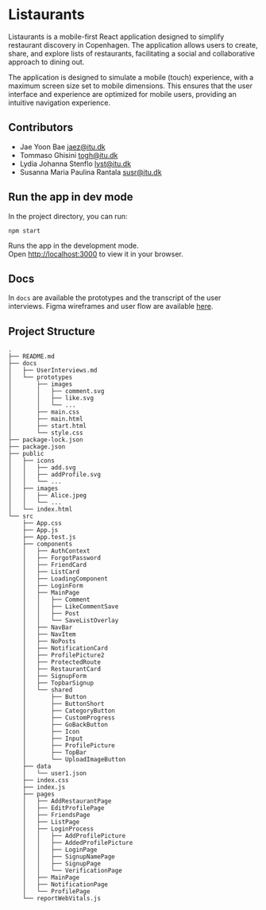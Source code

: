 # Listaurants

Listaurants is a mobile-first React application designed to simplify restaurant discovery in Copenhagen. The application allows users to create, share, and explore lists of restaurants, facilitating a social and collaborative approach to dining out.

The application is designed to simulate a mobile (touch) experience, with a maximum screen size set to mobile dimensions. This ensures that the user interface and experience are optimized for mobile users, providing an intuitive navigation experience.

## Contributors
- Jae Yoon Bae jaez@itu.dk 
- Tommaso Ghisini togh@itu.dk 
- Lydia Johanna Stenflo lyst@itu.dk 
- Susanna Maria Paulina Rantala susr@itu.dk

## Run the app in dev mode

In the project directory, you can run:

`npm start`

Runs the app in the development mode.\
Open [http://localhost:3000](http://localhost:3000) to view it in your browser.


## Docs
In `docs` are available the prototypes and the transcript of the user interviews. Figma wireframes and user flow are available [here](https://www.figma.com/file/7xtKxqYP6RxX2bAER2P6cD/Wireframes?type=design&node-id=0%3A1&mode=design&t=ELlkeUCB5B9vhhRc-1).



## Project Structure

```
.
├── README.md
├── docs
│   ├── UserInterviews.md
│   └── prototypes
│       ├── images
│       │   ├── comment.svg
│       │   ├── like.svg
│       │   └── ...
│       ├── main.css
│       ├── main.html
│       ├── start.html
│       └── style.css
├── package-lock.json
├── package.json
├── public
│   ├── icons
│   │   ├── add.svg
│   │   ├── addProfile.svg
│   │   └── ...
│   ├── images
│   │   ├── Alice.jpeg
│   │   └── ...
│   └── index.html
└── src
    ├── App.css
    ├── App.js
    ├── App.test.js
    ├── components
    │   ├── AuthContext
    │   ├── ForgotPassword
    │   ├── FriendCard
    │   ├── ListCard
    │   ├── LoadingComponent
    │   ├── LoginForm
    │   ├── MainPage
    │   │   ├── Comment
    │   │   ├── LikeCommentSave
    │   │   ├── Post
    │   │   └── SaveListOverlay
    │   ├── NavBar
    │   ├── NavItem
    │   ├── NoPosts
    │   ├── NotificationCard
    │   ├── ProfilePicture2
    │   ├── ProtectedRoute
    │   ├── RestaurantCard
    │   ├── SignupForm
    │   ├── TopbarSignup
    │   └── shared
    │       ├── Button
    │       ├── ButtonShort
    │       ├── CategoryButton
    │       ├── CustomProgress
    │       ├── GoBackButton
    │       ├── Icon
    │       ├── Input
    │       ├── ProfilePicture
    │       ├── TopBar
    │       └── UploadImageButton
    ├── data
    │   └── user1.json
    ├── index.css
    ├── index.js
    ├── pages
    │   ├── AddRestaurantPage
    │   ├── EditProfilePage
    │   ├── FriendsPage
    │   ├── ListPage
    │   ├── LoginProcess
    │   │   ├── AddProfilePicture
    │   │   ├── AddedProfilePicture
    │   │   ├── LoginPage
    │   │   ├── SignupNamePage
    │   │   ├── SignupPage
    │   │   └── VerificationPage
    │   ├── MainPage
    │   ├── NotificationPage
    │   └── ProfilePage
    └── reportWebVitals.js
```